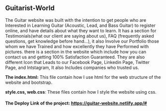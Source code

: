 ## Guitarist-World


The Guitar website was built with the intention to get people who are Interested in Learning Guitar (Acoustic, Lead, and Bass Guitar) to register online, and have details about what they want to learn. It has a section for Testimonials(what our client are saying about us), FAQ (frequently asked questions, get knowledge before hand...), it also Involve our Portfolio those whom we have Trained and how excellently they have Performed with pictures. there is a section in the website which include how you can contact us and getting 100% Satisfaction Guaranteed. They are also different Icon that Leads to our Facebook Page, Linkedin Page, Twitter Page, and Intstagram, It also Includes companies who trusted us.


 **The index.html:** This file contain how I use html for the web structure of the website and bootstrap.
 
 **style.css, web.css**: These files contain how I style the website using css.


 #### The Deploy Link of the project: https://guitar-website.netlify.app/#

